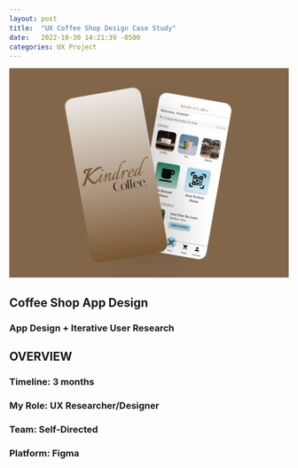 ```yaml
---
layout: post
title:  "UX Coffee Shop Design Case Study"
date:   2022-10-30 14:21:39 -0500
categories: UX Project
---
```


![Featured Mobile Mockup Design](/assets/images/Mobile-Mockup-Splash-Brown2.png)

<!-- "C:\Users\annet\Documents\Github Repos\annettelofing.github.io\assets\images\Mobile-Mockup-Splash-Brown2.png"
--> 

## Coffee Shop App Design
### App Design + Iterative User Research 


## OVERVIEW 
### Timeline: 3 months
### My Role: UX Researcher/Designer
### Team: Self-Directed 
### Platform: Figma

